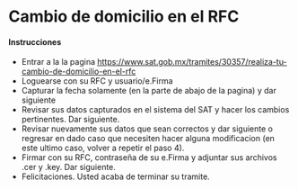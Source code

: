 # Cambio de domicilio en el RFC

#### Instrucciones

+ Entrar a la la pagina https://www.sat.gob.mx/tramites/30357/realiza-tu-cambio-de-domicilio-en-el-rfc
+ Loguearse con su RFC y usuario/e.Firma
+ Capturar la fecha solamente (en la parte de abajo de la pagina) y dar siguiente
+ Revisar sus datos capturados en el sistema del SAT y hacer los cambios pertinentes. Dar siguiente.
+ Revisar nuevamente sus datos que sean correctos y dar siguiente o regresar en dado caso que necesiten hacer alguna modificacion (en este ultimo caso, volver a repetir el paso 4).
+ Firmar con su RFC, contraseña de su e.Firma y adjuntar sus archivos .cer y .key. Dar siguiente.
+ Felicitaciones. Usted acaba de terminar su tramite.
